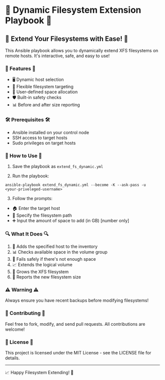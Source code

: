 # 🚀 Dynamic Filesystem Extension Playbook 🚀

## 📂 Extend Your Filesystems with Ease! 📂

This Ansible playbook allows you to dynamically extend XFS filesystems on remote hosts. It's interactive, safe, and easy to use!

### 🌟 Features 🌟

- 🖥️ Dynamic host selection
- 📁 Flexible filesystem targeting
- 🔢 User-defined space allocation
- 🛡️ Built-in safety checks
- 📊 Before and after size reporting

### 🛠️ Prerequisites 🛠️

- Ansible installed on your control node
- SSH access to target hosts
- Sudo privileges on target hosts

### 🚀 How to Use 🚀

1. Save the playbook as `extend_fs_dynamic.yml`

2. Run the playbook:
```
ansible-playbook extend_fs_dynamic.yml --become -K --ask-pass -u <your-priveleged-username>
```
3. Follow the prompts:
- 🏠 Enter the target host
- 📂 Specify the filesystem path
- ➕ Input the amount of space to add (in GB) [number only]

### 🔍 What It Does 🔍

1. 🎯 Adds the specified host to the inventory
2. 📊 Checks available space in the volume group
3. 🚫 Fails safely if there's not enough space
4. 📈 Extends the logical volume
5. 🌱 Grows the XFS filesystem
6. 📝 Reports the new filesystem size

### ⚠️ Warning ⚠️

Always ensure you have recent backups before modifying filesystems!

### 🤝 Contributing 🤝

Feel free to fork, modify, and send pull requests. All contributions are welcome!

### 📜 License 📜

This project is licensed under the MIT License - see the LICENSE file for details.

---

📈 Happy Filesystem Extending! 📂
